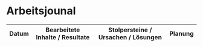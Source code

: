 # Arbeitsjounal




| Datum | Bearbeitete Inhalte / Resultate | Stolpersteine / Ursachen / Lösungen | Planung |
|-----------|--------------------------|-----------------|-------------|
